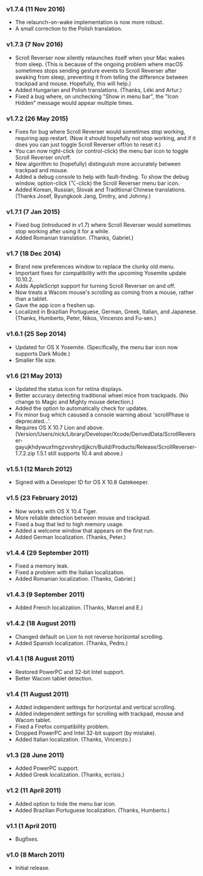 ### v1.7.4 (11 Nov 2016)

* The relaunch-on-wake implementation is now more robust.
* A small correction to the Polish translation.

### v1.7.3 (7 Nov 2016)

* Scroll Reverser now silently relaunches itself when your Mac wakes from sleep. (This is because of the ongoing problem where macOS sometimes stops sending gesture events to Scroll Reverser after awaking from sleep, preventing it from telling the difference between trackpad and mouse. Hopefully, this will help.)
* Added Hungarian and Polish translations. (Thanks, Léki and Artur.)
* Fixed a bug where, on unchecking "Show in menu bar", the "Icon Hidden" message would appear multiple times.

### v1.7.2 (26 May 2015)

* Fixes for bug where Scroll Reverser would sometimes stop working, requiring app restart. (Now it should hopefully not stop working, and if it does you can just toggle Scroll Reverser off/on to reset it.)
* You can now right-click (or control-click) the menu bar icon to toggle Scroll Reverser on/off.
* New algorithm to (hopefully) distinguish more accurately between trackpad and mouse.
* Added a debug console to help with fault-finding. To show the debug window, option-click (⌥-click) the Scroll Reverser menu bar icon.
* Added Korean, Russian, Slovak and Traditional Chinese translations. (Thanks Josef, Byungkook Jang, Dmitry, and Johnny.)

### v1.7.1 (7 Jan 2015)

* Fixed bug (introduced in v1.7) where Scroll Reverser would sometimes stop working after using it for a while.
* Added Romanian translation. (Thanks, Gabriel.)

### v1.7 (18 Dec 2014)

* Brand new preferences window to replace the clunky old menu.
* Important fixes for compatibility with the upcoming Yosemite update 10.10.2.
* Adds AppleScript support for turning Scroll Reverser on and off.
* Now treats a Wacom mouse's scrolling as coming from a mouse, rather than a tablet.
* Gave the app icon a freshen up.
* Localized in Brazilian Portuguese, German, Greek, Italian, and Japanese. (Thanks, Humberto, Peter, Nikos, Vincenzo and Fu-sen.)

### v1.6.1 (25 Sep 2014)

* Updated for OS X Yosemite. (Specifically, the menu bar icon now supports Dark Mode.)
* Smaller file size.

### v1.6 (21 May 2013)

* Updated the status icon for retina displays.
* Better accuracy detecting traditional wheel mice from trackpads. (No change to Magic and Mighty mouse detection.)
* Added the option to automatically check for updates.
* Fix minor bug which casused a console warning about 'scrollPhase is deprecated...'.
* Requires OS X 10.7 Lion and above. (Version/Users/nick/Library/Developer/Xcode/DerivedData/ScrollReverser-gayujkhdywuxfmgzvvshrydjjkcn/Build/Products/Release/ScrollReverser-1.7.2.zip 1.5.1 still supports 10.4 and above.)

### v1.5.1 (12 March 2012)

* Signed with a Developer ID for OS X 10.8 Gatekeeper.

### v1.5 (23 February 2012)

* Now works with OS X 10.4 Tiger.
* More reliable detection between mouse and trackpad.
* Fixed a bug that led to high memory usage.
* Added a welcome window that appears on the first run.
* Added German localization. (Thanks, Peter.)

### v1.4.4 (29 September 2011)

* Fixed a memory leak.
* Fixed a problem with the Italian localization.
* Added Romanian localization. (Thanks, Gabriel.)

### v1.4.3 (9 September 2011)

* Added French localization. (Thanks, Marcel and E.)

### v1.4.2 (18 August 2011)

* Changed default on Lion to not reverse horizontal scrolling.
* Added Spanish localization. (Thanks, Pedro.)

### v1.4.1 (18 August 2011)

* Restored PowerPC and 32-bit Intel support.
* Better Wacom tablet detection.

### v1.4 (11 August 2011)

* Added independent settings for horizontal and vertical scrolling.
* Added independent settings for scrolling with trackpad, mouse and Wacom tablet.
* Fixed a Firefox compatibility problem.
* Dropped PowerPC and Intel 32-bit support (by mistake).
* Added Italian localization. (Thanks, Vincenzo.)

### v1.3 (28 June 2011)

* Added PowerPC support.
* Added Greek localization. (Thanks, ecrisis.)

### v1.2 (11 April 2011)

* Added option to hide the menu bar icon.
* Added Brazilian Portuguese localization. (Thanks, Humberto.)

### v1.1 (1 April 2011)

* Bugfixes.

### v1.0 (8 March 2011)

* Initial release.

